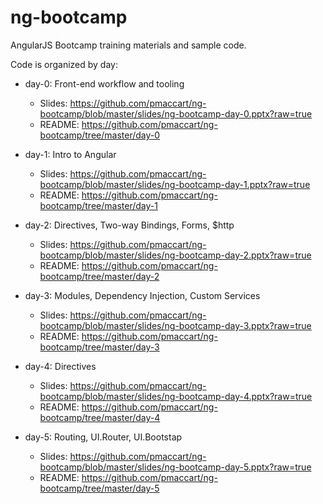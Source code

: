 # ng-bootcamp

AngularJS Bootcamp training materials and sample code.

Code is organized by day:
- day-0: Front-end workflow and tooling 
  - Slides: https://github.com/pmaccart/ng-bootcamp/blob/master/slides/ng-bootcamp-day-0.pptx?raw=true
  - README: https://github.com/pmaccart/ng-bootcamp/tree/master/day-0

- day-1: Intro to Angular
  - Slides: https://github.com/pmaccart/ng-bootcamp/blob/master/slides/ng-bootcamp-day-1.pptx?raw=true
  - README: https://github.com/pmaccart/ng-bootcamp/tree/master/day-1

- day-2: Directives, Two-way Bindings, Forms, $http
  - Slides: https://github.com/pmaccart/ng-bootcamp/blob/master/slides/ng-bootcamp-day-2.pptx?raw=true
  - README: https://github.com/pmaccart/ng-bootcamp/tree/master/day-2

- day-3: Modules, Dependency Injection, Custom Services
  - Slides: https://github.com/pmaccart/ng-bootcamp/blob/master/slides/ng-bootcamp-day-3.pptx?raw=true
  - README: https://github.com/pmaccart/ng-bootcamp/tree/master/day-3

- day-4: Directives
  - Slides: https://github.com/pmaccart/ng-bootcamp/blob/master/slides/ng-bootcamp-day-4.pptx?raw=true
  - README: https://github.com/pmaccart/ng-bootcamp/tree/master/day-4

- day-5: Routing, UI.Router, UI.Bootstap
  - Slides: https://github.com/pmaccart/ng-bootcamp/blob/master/slides/ng-bootcamp-day-5.pptx?raw=true
  - README: https://github.com/pmaccart/ng-bootcamp/tree/master/day-5
